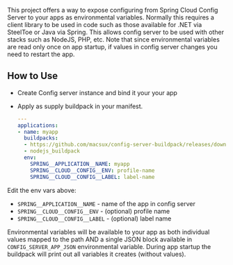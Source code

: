 This project offers a way to expose configuring from Spring Cloud Config Server to your apps as environmental variables. Normally this requires a client library to be used in code such as those available for .NET via SteelToe or Java via Spring. This allows config server to be used with other stacks such as NodeJS, PHP, etc. Note that since environmental variables are read only once on app startup, if values in config server changes you need to restart the app.

## How to Use

- Create Config server instance and bind it your your app

- Apply as supply buildpack in your manifest. 

  ```yaml
  ---
  applications:
  - name: myapp
    buildpacks: 
    - https://github.com/macsux/config-server-buildpack/releases/download/v0.1.0/ConfigServerBuildpack-linux-x64-0.1.0.zip
    - nodejs_buildpack
    env:
      SPRING__APPLICATION__NAME: myapp
      SPRING__CLOUD__CONFIG__ENV: profile-name
      SPRING__CLOUD__CONFIG__LABEL: label-name
  ```

Edit the env vars above:

* `SPRING__APPLICATION__NAME` - name of the app in config server
* `SPRING__CLOUD__CONFIG__ENV` - (optional) profile name
* `SPRING__CLOUD__CONFIG__LABEL` - (optional) label name

Environmental variables will be available to your app as both individual values mapped to the path AND a single JSON block available in `CONFIG_SERVER_APP_JSON` environmental variable. During app startup the buildpack will print out all variables it creates (without values).